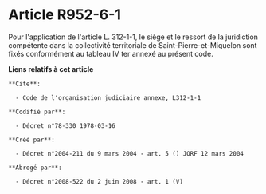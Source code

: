 # Article R952-6-1

Pour l'application de l'article L. 312-1-1, le siège et le ressort de la juridiction compétente dans la collectivité
territoriale de Saint-Pierre-et-Miquelon sont fixés conformément au tableau IV ter annexé au présent code.

**Liens relatifs à cet article**

	**Cite**:

	  - Code de l'organisation judiciaire annexe, L312-1-1

	**Codifié par**:

	  - Décret n°78-330 1978-03-16

	**Créé par**:

	  - Décret n°2004-211 du 9 mars 2004 - art. 5 () JORF 12 mars 2004

	**Abrogé par**:

	  - Décret n°2008-522 du 2 juin 2008 - art. 1 (V)

